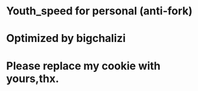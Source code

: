 # Youth_speed for personal (anti-fork)
# Optimized by bigchalizi
# Please replace my cookie with yours,thx.
